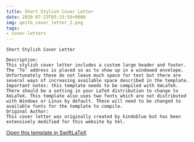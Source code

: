 ```yaml
---
title: Short Stylish Cover Letter
date: 2020-07-23T05:33:59+0000
img: qeitb_cover_letter_2.png
tags:
- cover-letters
---
```

```
Short Stylish Cover Letter

Description:
This stylish cover letter includes a custom large header and footer. The ‘To’ address is placed so as to show up in a windowed envelope. Unfortunately these do not leave much space for text but there are several ways of increasing available space described in the template.
Important notes: this template needs to be compiled with XeLaTeX. There should be a setting in your LaTeX distribution to change to XeLaTeX. This template also uses two fonts which are not distributed with Windows or Linux by default. These will need to be changed to available fonts for the template to compile.
Original Author:
This cover letter was originally created by kindoblue but has been extensively modified for this website by Vel.
```
[Open this template in SwiftLaTeX](https://www.swiftlatex.com/project.html?import=https://swiftlatex.github.io/LaTeXBoilerPlate/zips/ybwgb_cover_letter_2.zip)
